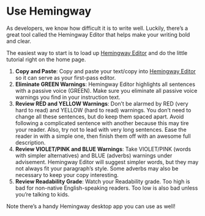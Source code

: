 # Use Hemingway

As developers, we know how difficult it is to write well. Luckily, there’s a great tool called the Hemingway Editor that helps make your writing bold and clear.

The easiest way to start is to load up [Hemingway Editor](http://www.hemingwayapp.com/) and do the little tutorial right on the home page.

1. **Copy and Paste**: Copy and paste your text/copy into [Hemingway Editor](http://www.hemingwayapp.com/) so it can serve as your first-pass editor.
2. **Eliminate GREEN Warnings**: Hemingway Editor highlights all sentences with a passive voice \(GREEN\). Make sure you eliminate all passive voice warnings you find in your instruction text.
3. **Review RED and YELLOW Warnings**: Don’t be alarmed by RED \(very hard to read\) and YELLOW \(hard to read\) warnings. You don’t need to change all these sentences, but do keep them spaced apart. Avoid following a complicated sentence with another because this may tire your reader. Also, try not to lead with very long sentences. Ease the reader in with a simple one, then finish them off with an awesome full description.
4. **Review VIOLET/PINK and BLUE Warnings**: Take VIOLET/PINK \(words with simpler alternatives\) and BLUE \(adverbs\) warnings under advisement. Hemingway Editor will suggest simpler words, but they may not always fit your paragraph’s style. Some adverbs may also be necessary to keep your copy interesting.
5. **Review Readability Grade**: Watch your Readability grade. Too high is bad for non-native English-speaking readers. Too low is also bad unless you’re talking to kids.

Note there’s a handy Hemingway desktop app you can use as well!

